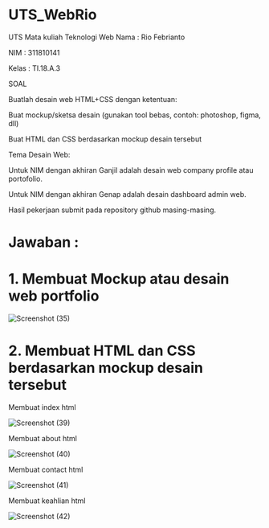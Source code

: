 # UTS_WebRio

UTS Mata kuliah Teknologi Web
Nama : Rio Febrianto

NIM : 311810141

Kelas : TI.18.A.3

SOAL

Buatlah desain web HTML+CSS dengan ketentuan:

Buat mockup/sketsa desain (gunakan tool bebas, contoh: photoshop, figma, dll)

Buat HTML dan CSS berdasarkan mockup desain tersebut

Tema Desain Web:

Untuk NIM dengan akhiran Ganjil adalah desain web company profile atau portofolio.

Untuk NIM dengan akhiran Genap adalah desain dashboard admin web.

Hasil pekerjaan submit pada repository github masing-masing.

# Jawaban :

# 1. Membuat Mockup atau desain web portfolio

![Screenshot (35)](https://user-images.githubusercontent.com/46512504/81065366-86f47e80-8f05-11ea-82f9-ea48a9889298.png)

# 2. Membuat HTML dan CSS berdasarkan mockup desain tersebut

Membuat index html

![Screenshot (39)](https://user-images.githubusercontent.com/46512504/81065143-2bc28c00-8f05-11ea-944b-d59873a2f0ee.png)

Membuat about html

![Screenshot (40)](https://user-images.githubusercontent.com/46512504/81065381-8c51c900-8f05-11ea-8746-53ed037f37df.png)

Membuat contact html

![Screenshot (41)](https://user-images.githubusercontent.com/46512504/81065571-e8b4e880-8f05-11ea-9cb8-89df7c033d14.png)

Membuat keahlian html

![Screenshot (42)](https://user-images.githubusercontent.com/46512504/81065588-f23e5080-8f05-11ea-9426-b1a9c5fe816d.png)



